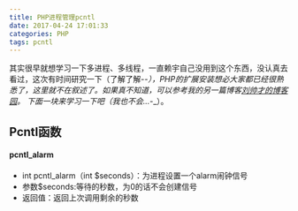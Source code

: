 ```yaml
---
title: PHP进程管理pcntl
date: 2017-04-24 17:01:33
categories: PHP
tags: pcntl
---
```

其实很早就想学习一下多进程、多线程，一直赖宇自己没用到这个东西，没认真去看过，这次有时间研究一下（了解了解-_-），PHP的扩展安装想必大家都已经很熟悉了，这里就不在叙述了。如果真不知道，可以参考我的另一篇博客[刘帅才的博客园](http://www.cnblogs.com/sweet521/p/6062859.html)。
下面一块来学习一下吧（我也不会..._-_）。
## Pcntl函数
#### pcntl_alarm
* int pcntl_alarm（int $seconds）：为进程设置一个alarm闹钟信号
* 参数$seconds:等待的秒数，为0的话不会创建信号
* 返回值：返回上次调用剩余的秒数

